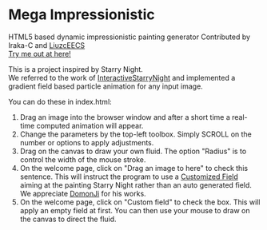 # Mega Impressionistic
HTML5 based dynamic impressionistic painting generator
Contributed by Iraka-C and [LiuzcEECS](https://github.com/LiuzcEECS)<br/>
[Try me out at here!](https://iraka-c.github.io/Mega-Impressionistic/index.html)

This is a project inspired by Starry Night.<br/>
We referred to the work of [InteractiveStarryNight](https://github.com/DomonJi/InteractiveStarryNight)
 and implemented a gradient field based particle animation for any input image.

You can do these in index.html:<br/>
1. Drag an image into the browser window and after a short time a real-time computed animation will appear.<br/>
2. Change the parameters by the top-left toolbox. Simply SCROLL on the number or options to apply adjustments.<br/>
3. Drag on the canvas to draw your own fluid. The option "Radius" is to control the width of the mouse stroke.<br/>
4. On the welcome page, click on "Drag an image to here" to check this sentence.
 This will instruct the program to use a [Customized Field](https://github.com/DomonJi/InteractiveStarryNight/blob/master/data/field.txt)
 aiming at the painting Starry Night rather than an auto generated field. We appreciate [DomonJi](https://github.com/DomonJi) for his works.<br/>
5. On the welcome page, click on "Custom field" to check the box.
 This will apply an empty field at first. You can then use your mouse to draw on the canvas to direct the fluid.<br/>
